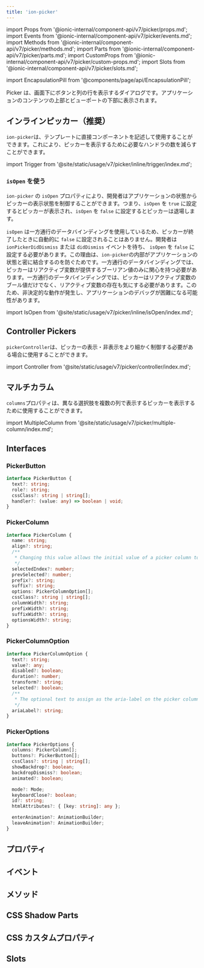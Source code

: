 ```yaml
---
title: 'ion-picker'
---
```


import Props from '@ionic-internal/component-api/v7/picker/props.md';
import Events from '@ionic-internal/component-api/v7/picker/events.md';
import Methods from '@ionic-internal/component-api/v7/picker/methods.md';
import Parts from '@ionic-internal/component-api/v7/picker/parts.md';
import CustomProps from '@ionic-internal/component-api/v7/picker/custom-props.md';
import Slots from '@ionic-internal/component-api/v7/picker/slots.md';

<head>
  <title>ion-picker: A Dialog That Displays Buttons and Columns</title>
  <meta
    name="description"
    content="Pickerは、ボタンの列とその下にコラムを表示するダイアログです。イオンピッカーは、アプリのコンテンツの上、そしてビューポートの下に表示されます。"
  />
</head>

import EncapsulationPill from '@components/page/api/EncapsulationPill';

<EncapsulationPill type="scoped" />

Picker は、画面下にボタンと列の行を表示するダイアログです。アプリケーションのコンテンツの上部とビューポートの下部に表示されます。

## インラインピッカー（推奨）

`ion-picker`は、テンプレートに直接コンポーネントを記述して使用することができます。これにより、ピッカーを表示するために必要なハンドラの数を減らすことができます。

import Trigger from '@site/static/usage/v7/picker/inline/trigger/index.md';

<Trigger />

### `isOpen` を使う

`ion-picker` の `isOpen` プロパティにより、開発者はアプリケーションの状態からピッカーの表示状態を制御することができます。つまり、`isOpen` を `true` に設定するとピッカーが表示され、`isOpen` を `false` に設定するとピッカーは退場します。

`isOpen` は一方通行のデータバインディングを使用しているため、ピッカーが終了したときに自動的に `false` に設定されることはありません。開発者は `ionPickerDidDismiss` または `didDismiss` イベントを待ち、 `isOpen` を `false` に設定する必要があります。この理由は、`ion-picker`の内部がアプリケーションの状態と密に結合するのを防ぐためです。一方通行のデータバインディングでは、ピッカーはリアクティブ変数が提供するブーリアン値のみに関心を持つ必要があります。一方通行のデータバインディングでは、ピッカーはリアクティブ変数のブール値だけでなく、リアクティブ変数の存在も気にする必要があります。このため、非決定的な動作が発生し、アプリケーションのデバッグが困難になる可能性があります。

import IsOpen from '@site/static/usage/v7/picker/inline/isOpen/index.md';

<IsOpen />

## Controller Pickers

`pickerController`は、ピッカーの表示・非表示をより細かく制御する必要がある場合に使用することができます。

import Controller from '@site/static/usage/v7/picker/controller/index.md';

<Controller />

## マルチカラム

`columns`プロパティは、異なる選択肢を複数の列で表示するピッカーを表示するために使用することができます。

import MultipleColumn from '@site/static/usage/v7/picker/multiple-column/index.md';

<MultipleColumn />

## Interfaces

### PickerButton

```typescript
interface PickerButton {
  text?: string;
  role?: string;
  cssClass?: string | string[];
  handler?: (value: any) => boolean | void;
}
```

### PickerColumn

```typescript
interface PickerColumn {
  name: string;
  align?: string;
  /**
   * Changing this value allows the initial value of a picker column to be set.
   */
  selectedIndex?: number;
  prevSelected?: number;
  prefix?: string;
  suffix?: string;
  options: PickerColumnOption[];
  cssClass?: string | string[];
  columnWidth?: string;
  prefixWidth?: string;
  suffixWidth?: string;
  optionsWidth?: string;
}
```

### PickerColumnOption

```typescript
interface PickerColumnOption {
  text?: string;
  value?: any;
  disabled?: boolean;
  duration?: number;
  transform?: string;
  selected?: boolean;
  /**
   * The optional text to assign as the aria-label on the picker column option.
   */
  ariaLabel?: string;
}
```

### PickerOptions

```typescript
interface PickerOptions {
  columns: PickerColumn[];
  buttons?: PickerButton[];
  cssClass?: string | string[];
  showBackdrop?: boolean;
  backdropDismiss?: boolean;
  animated?: boolean;

  mode?: Mode;
  keyboardClose?: boolean;
  id?: string;
  htmlAttributes?: { [key: string]: any };

  enterAnimation?: AnimationBuilder;
  leaveAnimation?: AnimationBuilder;
}
```

## プロパティ

<Props />

## イベント

<Events />

## メソッド

<Methods />

## CSS Shadow Parts

<Parts />

## CSS カスタムプロパティ

<CustomProps />

## Slots

<Slots />
